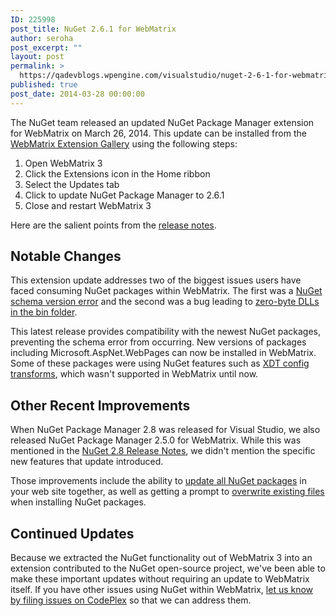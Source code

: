```yaml
---
ID: 225998
post_title: NuGet 2.6.1 for WebMatrix
author: seroha
post_excerpt: ""
layout: post
permalink: >
  https://qadevblogs.wpengine.com/visualstudio/nuget-2-6-1-for-webmatrix/
published: true
post_date: 2014-03-28 00:00:00
---
```

The NuGet team released an updated NuGet Package Manager extension for WebMatrix on March 26, 2014. This update can be installed from the [WebMatrix Extension Gallery][1] using the following steps:

1.  Open WebMatrix 3
2.  Click the Extensions icon in the Home ribbon
3.  Select the Updates tab
4.  Click to update NuGet Package Manager to 2.6.1
5.  Close and restart WebMatrix 3

Here are the salient points from the [release notes][2].

## Notable Changes

This extension update addresses two of the biggest issues users have faced consuming NuGet packages within WebMatrix. The first was a [NuGet schema version error][3] and the second was a bug leading to [zero-byte DLLs in the bin folder][4].

This latest release provides compatibility with the newest NuGet packages, preventing the schema error from occurring. New versions of packages including Microsoft.AspNet.WebPages can now be installed in WebMatrix. Some of these packages were using NuGet features such as [XDT config transforms][5], which wasn't supported in WebMatrix until now.

## Other Recent Improvements

When NuGet Package Manager 2.8 was released for Visual Studio, we also released NuGet Package Manager 2.5.0 for WebMatrix. While this was mentioned in the [NuGet 2.8 Release Notes][6], we didn't mention the specific new features that update introduced.

Those improvements include the ability to [update all NuGet packages][7] in your web site together, as well as getting a prompt to [overwrite existing files][8] when installing NuGet packages.

## Continued Updates

Because we extracted the NuGet functionality out of WebMatrix 3 into an extension contributed to the NuGet open-source project, we've been able to make these important updates without requiring an update to WebMatrix itself. If you have other issues using NuGet within WebMatrix, [let us know by filing issues on CodePlex][9] so that we can address them.

 [1]: http://extensions.webmatrix.com/packages/NuGetPackageManager/
 [2]: http://docs.nuget.org/docs/release-notes/nuget-2.6.1-for-webmatrix
 [3]: http://docs.nuget.org/docs/release-notes/nuget-2.6.1-for-webmatrix#NuGet_Schema_Version_Error
 [4]: http://docs.nuget.org/docs/release-notes/nuget-2.6.1-for-webmatrix#Zero-Byte_DLLs_in_bin_Folder
 [5]: http://docs.nuget.org/docs/release-notes/nuget-2.6#XDT_Web.config_transformation_support
 [6]: http://docs.nuget.org/docs/release-notes/nuget-2.8#WebMatrix_NuGet_Client_Updates
 [7]: http://docs.nuget.org/docs/release-notes/nuget-2.6.1-for-webmatrix#Update_All
 [8]: http://docs.nuget.org/docs/release-notes/nuget-2.6.1-for-webmatrix#Overwrite_Existing_Files
 [9]: https://nuget.codeplex.com/WorkItem/Create
